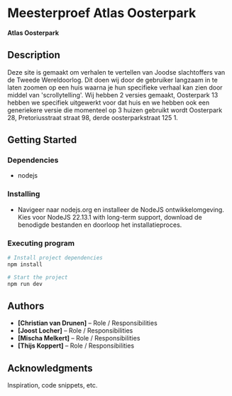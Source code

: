 # Meesterproef Atlas Oosterpark

**Atlas Oosterpark** 

## Description

Deze site is gemaakt om verhalen te vertellen van Joodse slachtoffers van de Tweede Wereldoorlog. Dit doen wij door de gebruiker langzaam in te laten zoomen op een huis waarna je hun specifieke verhaal kan zien door middel van 'scrollytelling'. Wij hebben 2 versies gemaakt, Oosterpark 13 hebben we specifiek uitgewerkt voor dat huis en we hebben ook een generiekere versie die momenteel op 3 huizen gebruikt wordt Oosterpark 28, Pretoriusstraat straat 98, derde oosterparkstraat 125 1.

## Getting Started

### Dependencies

* nodejs

### Installing

* Navigeer naar nodejs.org en installeer de NodeJS ontwikkelomgeving. Kies voor NodeJS 22.13.1 with long-term support, download de benodigde bestanden en doorloop het installatieproces.

### Executing program

```bash
# Install project dependencies
npm install

# Start the project
npm run dev
```

## Authors

- **[Christian van Drunen]** – Role / Responsibilities
- **[Joost Locher]** – Role / Responsibilities
- **[Mischa Melkert]** – Role / Responsibilities
- **[Thijs Koppert]** – Role / Responsibilities

## Acknowledgments

Inspiration, code snippets, etc.
